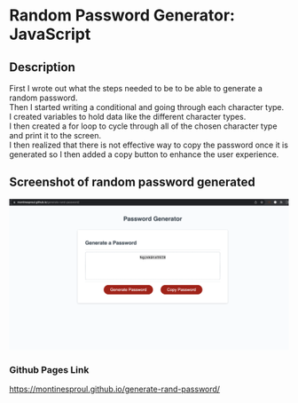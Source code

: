# Random Password Generator: JavaScript

## Description 
First I wrote out what the steps needed to be to be able to generate a random password.  
Then I started writing a conditional and going through each character type.     
I created variables to hold data like the different character types.    
I then created a for loop to cycle through all of the chosen character type and print it to the screen.   
I then realized that there is not effective way to copy the password once it is generated so I then added a copy button to enhance the user experience.   



## Screenshot of random password generated


![The Password Generator application displays a red button to "Generate Password" and "Copy".](./Assets/passwordgeneratorscreenshot.png)

### Github Pages Link
 https://montinesproul.github.io/generate-rand-password/
